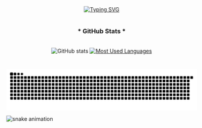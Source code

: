 

<div align="center">
  <a href="https://git.io/typing-svg">
    <img src="https://readme-typing-svg.demolab.com?font=EB+Garamond&weight=500&size=22&pause=1000&color=FF35A6&center=true&vCenter=true&random=false&width=435&lines=%E0%BC%9A%E2%9C%A7%E2%81%8E%E2%81%BA%CB%B3Welcome+to+my+profile+(%E2%80%9E%E2%80%A2+%E1%B4%97+%E2%80%A2%E2%80%9E)%CB%B3%E2%81%BA%E2%81%8E%E2%9C%A7%E0%BC%9A+" alt="Typing SVG">
  </a>
</div>

# 

<div style="text-align: center;" align="center">
  <h3>* GitHub Stats *</h3>
  <br>
  <img src="https://github-readme-stats-git-masterrstaa-rickstaa.vercel.app/api?username=Iaguiar-c&hide_title=true&show_icons=true&include_all_commits=false&count_private=true&line_height=25&hide=issues&bg_color=000&title_color=FF35A6FF&text_color=FFF&border_radius=3&border_color=FF9FDB&icon_color=FF35A6FF&theme=jolly" alt="GitHub stats">

  <a href="https://github.com/Iaguiar-c/github-readme-stats">
    <img src="https://github-readme-stats-git-masterrstaa-rickstaa.vercel.app/api/top-langs/?username=Iaguiar-c&line_height=10&card_width=290&layout=compact&hide_title=false&count_private=true&langs_count=4&show_icons=true&title_color=FF35A6FF&hide=html,css&bg_color=000&text_color=8B8B8B&border_radius=3&border_color=FF9FDB&count_private=true" alt="Most Used Languages">
  </a>
</div>

#

<picture align="center">
  <source media="(prefers-color-scheme: dark)" srcset="https://raw.githubusercontent.com/Iaguiar-c/Iaguiar-c/output/github-contribution-grid-snake-dark.svg">
  <source media="(prefers-color-scheme: light)" srcset="https://raw.githubusercontent.com/Iaguiar-c/Iaguiar-c/output/github-contribution-grid-snake-dark.svg">
  <img align="center" alt="github contribution grid snake animation" src="https://raw.githubusercontent.com/Iaguiar-c/Iaguiar-c/output/github-contribution-grid-snake.svg">
</picture>

![snake animation](https://github.com/Iaguiar-c/Iaguiar-c/blob/output/github-contribution-grid-snake2.svg)
